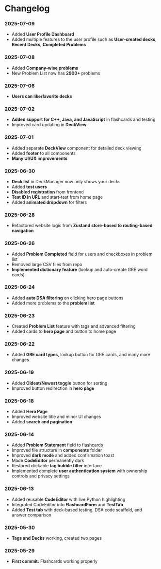 # Changelog
### 2025-07-09
- Added **User Profile Dashboard**
- Added multiple features to the user profile such as **User-created decks**, **Recent Decks**, **Completed Problems**

### 2025-07-08
- Added **Company-wise problems**
- New Problem List now has **2900+** problems
### 2025-07-06
- **Users can like/favorite decks**

### 2025-07-02
- **Added support for C++, Java, and JavaScript** in flashcards and testing
- Improved card updating in **DeckView**

### 2025-07-01
- Added separate **DeckView** component for detailed deck viewing
- Added **footer** to all components
- **Many UI/UX improvements**

### 2025-06-30
- **Deck list** in DeckManager now only shows your decks
- Added **test users**
- **Disabled registration** from frontend
- **Test ID in URL** and start-test from home page
- Added **animated dropdown** for filters

### 2025-06-28
- Refactored website logic from **Zustand store-based to routing-based navigation**

### 2025-06-26
- Added **Problem Completed** field for users and checkboxes in problem list
- Removed large CSV files from repo
- **Implemented dictionary feature** (lookup and auto-create GRE word cards)

### 2025-06-24
- Added **auto DSA filtering** on clicking hero page buttons
- Added more problems to the **problem list**

### 2025-06-23
- Created **Problem List** feature with tags and advanced filtering
- Added cards to **hero page** and button to home page

### 2025-06-22
- Added **GRE card types**, lookup button for GRE cards, and many more changes

### 2025-06-19
- Added **Oldest/Newest toggle** button for sorting
- Improved button redirection in **hero page**

### 2025-06-18
- Added **Hero Page**
- Improved website title and minor UI changes
- Added **search and pagination**

### 2025-06-14
- Added **Problem Statement** field to flashcards
- Improved file structure in **components** folder
- Improved **dark mode** and added confirmation toast
- Made **CodeEditor** permanently dark
- Restored clickable **tag bubble filter** interface
- Implemented complete **user authentication system** with ownership controls and privacy settings

### 2025-06-13
- Added reusable **CodeEditor** with live Python highlighting
- Integrated CodeEditor into **FlashcardForm** and **TestTab**
- Added **Test tab** with deck-based testing, DSA code scaffold, and answer comparison

### 2025-05-30
- **Tags and Decks** working, created two pages

### 2025-05-29
- **First commit:** Flashcards working properly 